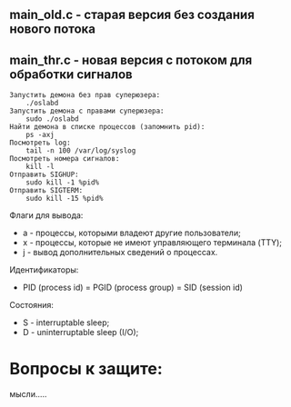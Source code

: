 ## main_old.c - старая версия без создания нового потока
## main_thr.c - новая версия с потоком для обработки сигналов

```
Запустить демона без прав суперюзера:
    ./oslabd
Запустить демона с правами суперюзера:
    sudo ./oslabd
Найти демона в списке процессов (запомнить pid):
    ps -axj
Посмотреть log:
    tail -n 100 /var/log/syslog
Посмотреть номера сигналов:
    kill -l
Отправить SIGHUP:
    sudo kill -1 %pid%
Отправить SIGTERM:
    sudo kill -15 %pid%
```
Флаги для вывода:
- a - процессы, которыми владеют другие пользователи;
- x - процессы, которые не имеют управляющего терминала (TTY);
- j - вывод дополнительных сведений о процессах.

Идентификаторы:

- PID (process id) = PGID (process group) = SID (session id)

Состояния:
- S - interruptable sleep;
- D - uninterruptable sleep (I/O);

# Вопросы к защите:
мысли.....
